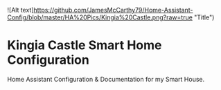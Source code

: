 ![Alt text]https://github.com/JamesMcCarthy79/Home-Assistant-Config/blob/master/HA%20Pics/Kingia%20Castle.png?raw=true "Title")

#                            Kingia Castle Smart Home Configuration
Home Assistant Configuration &amp; Documentation for my Smart House.
